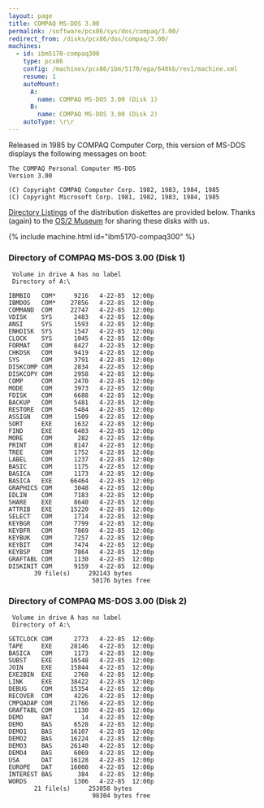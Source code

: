 ```yaml
---
layout: page
title: COMPAQ MS-DOS 3.00
permalink: /software/pcx86/sys/dos/compaq/3.00/
redirect_from: /disks/pcx86/dos/compaq/3.00/
machines:
  - id: ibm5170-compaq300
    type: pcx86
    config: /machines/pcx86/ibm/5170/ega/640kb/rev1/machine.xml
    resume: 1
    autoMount:
      A:
        name: COMPAQ MS-DOS 3.00 (Disk 1)
      B:
        name: COMPAQ MS-DOS 3.00 (Disk 2)
    autoType: \r\r
---
```


Released in 1985 by COMPAQ Computer Corp, this version of MS-DOS displays the following messages on boot:

	The COMPAQ Personal Computer MS-DOS
	Version 3.00
	
	(C) Copyright COMPAQ Computer Corp. 1982, 1983, 1984, 1985
	(C) Copyright Microsoft Corp. 1981, 1982, 1983, 1984, 1985

[Directory Listings](#directory-of-compaq-ms-dos-300-disk-1) of the distribution diskettes are provided below.
Thanks (again) to the [OS/2 Museum](http://www.os2museum.com/) for sharing these disks with us.

{% include machine.html id="ibm5170-compaq300" %}

### Directory of COMPAQ MS-DOS 3.00 (Disk 1)

     Volume in drive A has no label
     Directory of A:\

    IBMBIO   COM*     9216   4-22-85  12:00p
    IBMDOS   COM*    27856   4-22-85  12:00p
    COMMAND  COM     22747   4-22-85  12:00p
    VDISK    SYS      2483   4-22-85  12:00p
    ANSI     SYS      1593   4-22-85  12:00p
    ENHDISK  SYS      1547   4-22-85  12:00p
    CLOCK    SYS      1045   4-22-85  12:00p
    FORMAT   COM      8427   4-22-85  12:00p
    CHKDSK   COM      9419   4-22-85  12:00p
    SYS      COM      3791   4-22-85  12:00p
    DISKCOMP COM      2834   4-22-85  12:00p
    DISKCOPY COM      2958   4-22-85  12:00p
    COMP     COM      2470   4-22-85  12:00p
    MODE     COM      3973   4-22-85  12:00p
    FDISK    COM      6688   4-22-85  12:00p
    BACKUP   COM      5481   4-22-85  12:00p
    RESTORE  COM      5484   4-22-85  12:00p
    ASSIGN   COM      1509   4-22-85  12:00p
    SORT     EXE      1632   4-22-85  12:00p
    FIND     EXE      6403   4-22-85  12:00p
    MORE     COM       282   4-22-85  12:00p
    PRINT    COM      8147   4-22-85  12:00p
    TREE     COM      1752   4-22-85  12:00p
    LABEL    COM      1237   4-22-85  12:00p
    BASIC    COM      1175   4-22-85  12:00p
    BASICA   COM      1173   4-22-85  12:00p
    BASICA   EXE     66464   4-22-85  12:00p
    GRAPHICS COM      3048   4-22-85  12:00p
    EDLIN    COM      7183   4-22-85  12:00p
    SHARE    EXE      8640   4-22-85  12:00p
    ATTRIB   EXE     15220   4-22-85  12:00p
    SELECT   COM      1714   4-22-85  12:00p
    KEYBGR   COM      7799   4-22-85  12:00p
    KEYBFR   COM      7869   4-22-85  12:00p
    KEYBUK   COM      7257   4-22-85  12:00p
    KEYBIT   COM      7474   4-22-85  12:00p
    KEYBSP   COM      7864   4-22-85  12:00p
    GRAFTABL COM      1130   4-22-85  12:00p
    DISKINIT COM      9159   4-22-85  12:00p
           39 file(s)     292143 bytes
                           50176 bytes free

### Directory of COMPAQ MS-DOS 3.00 (Disk 2)

     Volume in drive A has no label
     Directory of A:\

    SETCLOCK COM      2773   4-22-85  12:00p
    TAPE     EXE     28146   4-22-85  12:00p
    BASICA   COM      1173   4-22-85  12:00p
    SUBST    EXE     16548   4-22-85  12:00p
    JOIN     EXE     15844   4-22-85  12:00p
    EXE2BIN  EXE      2768   4-22-85  12:00p
    LINK     EXE     38422   4-22-85  12:00p
    DEBUG    COM     15354   4-22-85  12:00p
    RECOVER  COM      4226   4-22-85  12:00p
    CMPQADAP COM     21766   4-22-85  12:00p
    GRAFTABL COM      1130   4-22-85  12:00p
    DEMO     BAT        14   4-22-85  12:00p
    DEMO     BAS      6528   4-22-85  12:00p
    DEMO1    BAS     16107   4-22-85  12:00p
    DEMO2    BAS     16224   4-22-85  12:00p
    DEMO3    BAS     26140   4-22-85  12:00p
    DEMO4    BAS      6069   4-22-85  12:00p
    USA      DAT     16128   4-22-85  12:00p
    EUROPE   DAT     16008   4-22-85  12:00p
    INTEREST BAS       384   4-22-85  12:00p
    WORDS             1306   4-22-85  12:00p
           21 file(s)     253058 bytes
                           98304 bytes free
